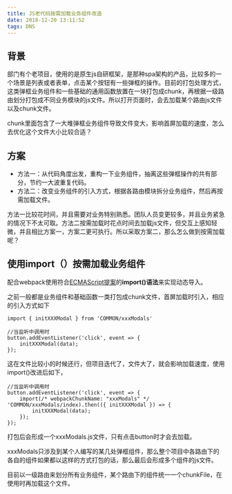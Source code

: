 ```yaml
---
title: JS老代码按需加载业务组件改造
date: 2018-12-20 13:11:52
tags: DNS
---
```


## 背景
部门有个老项目，使用的是原生js自研框架，是那种spa架构的产品，比较多的一个场景是列表或者表单，点击某个按钮有一些弹框的操作。目前的打包处理方式，这类弹框业务组件和一些基础的通用函数放置在一块打包成chunk，再根据一级路由划分打包成不同业务模块的js文件。所以打开页面时，会去加载某个路由js文件以及chunk文件。

chunk里面包含了一大堆弹框业务组件导致文件变大，影响首屏加载的速度，怎么去优化这个文件大小比较合适？

## 方案

- 方法一：从代码角度出发，重构一下业务组件，抽离这些弹框操作的共有部分，节约一大波重复代码。
- 方法二：改变业务组件的引入方式，根据各路由模块拆分业务组件，然后再按需加载文件。

方法一比较花时间，并且需要对业务特别熟悉。团队人员变更较多，并且业务紧急的情况下不太可取。方法二按需加载时花点时间去加载js文件，但交互上感知轻微，并且相比方案一，方案二更可执行。所以采取方案二，那么怎么做到按需加载呢？

## 使用import（）按需加载业务组件
配合webpack使用符合[ECMAScript提案](https://github.com/tc39/proposal-dynamic-import)的**import()语法**来实现动态导入。

之前一般都是业务组件和基础函数一类打包成chunk文件，首屏加载时引入，相应的引入方式如下
```
import { initXXXModal } from 'COMMON/xxxModals'

//当监听中调用时
button.addEventListener('click', event => {
    initXXXModal(data);
});
```

这在文件比较小的时候还行，但项目迭代了，文件大了，就会影响加载速度，使用import()改进后如下，
```
//当监听中调用时
button.addEventListener('click', event => {
    import(/* webpackChunkName: "xxxModals" */ 'COMMON/xxxModals/index).then(({ initXXXModal }) => {
        initXXXModal(data);
    });
});
```

打包后会形成一个xxxModals.js文件，只有点击button时才会去加载。

xxxModals只涉及到某个人编写的某几处弹框组件，那么整个项目中各路由下的各自的组件如果都以这样的方式打包的话，那么最后会形成多个组件的js文件。

目前以一级路由来划分所有业务组件，某个路由下的组件统一一个chunkFile，在使用时再加载这个文件。

<!-- ## 总结
这只是一次简单的利用import()特性优化的过程。 -->